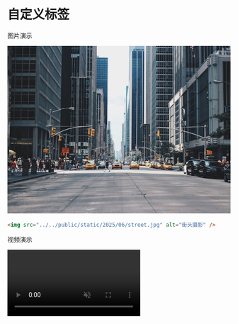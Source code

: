 # 自定义标签

图片演示

<img src="../../public/static/2025/06/street.jpg"
 alt="街头摄影"
/>

```html
<img src="../../public/static/2025/06/street.jpg" alt="街头摄影" />
```

视频演示

<video autoPlay muted loop src="../../public/static/2025/08/Big_Buck_Bunny_720_10s_1MB.mp4" />

```html
<video
  autoplay
  muted
  loop
  src="../../public/static/2025/08/Big_Buck_Bunny_720_10s_1MB.mp4"
/>
```

音频演示

<audio muted loop src="../../public/static/2025/08/horse.mp3" />

```html
<audio muted loop src="../../public/static/2025/08/horse.mp3" />
```
